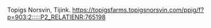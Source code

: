 Topigs Norsvin, Tijink.  https://topigsfarms.topigsnorsvin.com/ppig/f?p=903:2:::::P2_RELATIENR:765198
